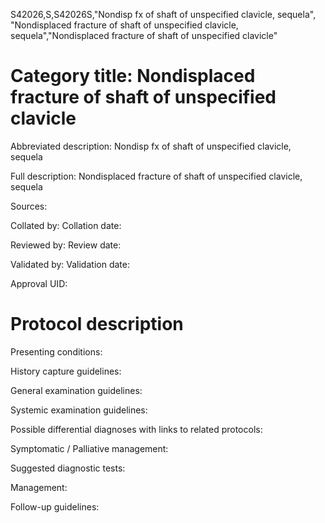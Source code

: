 S42026,S,S42026S,"Nondisp fx of shaft of unspecified clavicle, sequela", "Nondisplaced fracture of shaft of unspecified clavicle, sequela","Nondisplaced fracture of shaft of unspecified clavicle"
# Category title: Nondisplaced fracture of shaft of unspecified clavicle

Abbreviated description: Nondisp fx of shaft of unspecified clavicle, sequela

Full description: Nondisplaced fracture of shaft of unspecified clavicle, sequela

Sources:

Collated by:
Collation date:

Reviewed by:
Review date:

Validated by:
Validation date:

Approval UID:

# Protocol description

Presenting conditions:

History capture guidelines:

General examination guidelines:

Systemic examination guidelines:

Possible differential diagnoses with links to related protocols:

Symptomatic / Palliative management:

Suggested diagnostic tests:

Management:

Follow-up guidelines:
